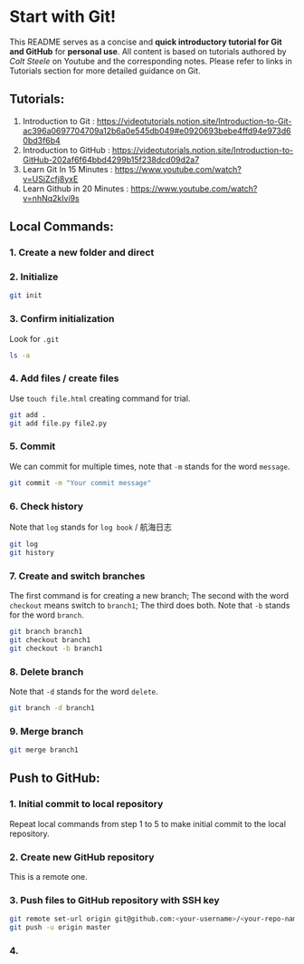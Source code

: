 # Start with Git!
This README serves as a concise and **quick introductory tutorial for Git and GitHub** for **personal use**. All content is based on tutorials authored by *Colt Steele* on Youtube and the corresponding notes. Please refer to links in Tutorials section for more detailed guidance on Git.

## Tutorials:
1. Introduction to Git        : https://videotutorials.notion.site/Introduction-to-Git-ac396a0697704709a12b6a0e545db049#e0920693bebe4ffd94e973d60bd3f6b4
2. Introduction to GitHub     : https://videotutorials.notion.site/Introduction-to-GitHub-202af6f64bbd4299b15f238dcd09d2a7
3. Learn Git In 15 Minutes    : https://www.youtube.com/watch?v=USjZcfj8yxE
4. Learn Github in 20 Minutes : https://www.youtube.com/watch?v=nhNq2kIvi9s

## Local Commands:

### 1. Create a new folder and direct
### 2. Initialize
```bash
git init
```
### 3. Confirm initialization
Look for `.git`
```bash
ls -a
```
### 4. Add files / create files
Use `touch file.html` creating command for trial.
```bash
git add .
git add file.py file2.py
```
### 5. Commit 
We can commit for multiple times, note that `-m` stands for the word `message`.
```bash
git commit -m "Your commit message"
```
### 6. Check history
Note that `log` stands for `log book` / 航海日志
```bash
git log
git history
```
### 7. Create and switch branches
The first command is for creating a new branch;
The second with the word `checkout` means switch to `branch1`;
The third does both.
Note that `-b` stands for the word `branch`.
```bash
git branch branch1
git checkout branch1
git checkout -b branch1
```
### 8. Delete branch
Note that `-d` stands for the word `delete`.
```bash
git branch -d branch1
```
### 9. Merge branch
```bash
git merge branch1
```

## Push to GitHub:
### 1. Initial commit to local repository
Repeat local commands from step 1 to 5 to make initial commit to the local repository.
### 2. Create new GitHub repository
This is a remote one.
### 3. Push files to GitHub repository with SSH key
```bash
git remote set-url origin git@github.com:<your-username>/<your-repo-name>.git
git push -u origin master
```
### 4. 



